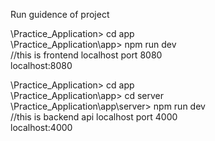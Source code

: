 
Run guidence of project

\Practice_Application> cd app                                  
\Practice_Application\app> npm run dev                            
//this is frontend localhost port 8080                          
localhost:8080

\Practice_Application> cd app                           
\Practice_Application\app> cd server                    
\Practice_Application\app\server> npm run dev                 
//this is backend api localhost port 4000               
localhost:4000
